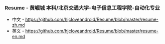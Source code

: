 ### Resume - 黄崛城 本科/北京交通大学-电子信息工程学院-自动化专业 

- 中文 - https://github.com/hjcloveandroid/Resume/blob/master/resume-zh.md
- 英文 - https://github.com/hjcloveandroid/Resume/blob/master/resume-en.md
